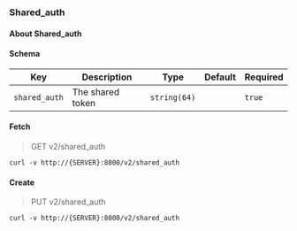 ### Shared_auth

#### About Shared_auth

#### Schema

Key | Description | Type | Default | Required
--- | ----------- | ---- | ------- | --------
`shared_auth` | The shared token | `string(64)` |   | `true`


#### Fetch

> GET v2/shared_auth

```curl
curl -v http://{SERVER}:8000/v2/shared_auth
```

#### Create

> PUT v2/shared_auth

```curl
curl -v http://{SERVER}:8000/v2/shared_auth
```

